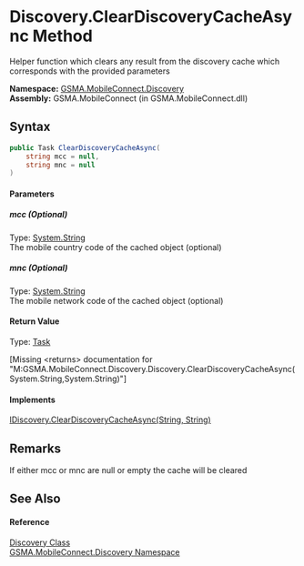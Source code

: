 Discovery.ClearDiscoveryCacheAsync Method
=========================================
Helper function which clears any result from the discovery cache which corresponds with the provided parameters

**Namespace:** [GSMA.MobileConnect.Discovery][1]  
**Assembly:** GSMA.MobileConnect (in GSMA.MobileConnect.dll)

Syntax
------

```csharp
public Task ClearDiscoveryCacheAsync(
	string mcc = null,
	string mnc = null
)
```

#### Parameters

##### *mcc* (Optional)
Type: [System.String][2]  
The mobile country code of the cached object (optional)

##### *mnc* (Optional)
Type: [System.String][2]  
The mobile network code of the cached object (optional)

#### Return Value
Type: [Task][3]  

[Missing &lt;returns> documentation for "M:GSMA.MobileConnect.Discovery.Discovery.ClearDiscoveryCacheAsync(System.String,System.String)"]

#### Implements
[IDiscovery.ClearDiscoveryCacheAsync(String, String)][4]  


Remarks
-------
If either mcc or mnc are null or empty the cache will be cleared

See Also
--------

#### Reference
[Discovery Class][5]  
[GSMA.MobileConnect.Discovery Namespace][1]  

[1]: ../README.md
[2]: http://msdn.microsoft.com/en-us/library/s1wwdcbf
[3]: http://msdn.microsoft.com/en-us/library/dd235678
[4]: ../IDiscovery/ClearDiscoveryCacheAsync.md
[5]: README.md
[6]: ../../_icons/Help.png